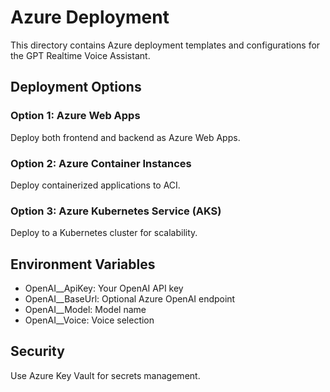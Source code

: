 # Azure Deployment

This directory contains Azure deployment templates and configurations for the GPT Realtime Voice Assistant.

## Deployment Options

### Option 1: Azure Web Apps

Deploy both frontend and backend as Azure Web Apps.

### Option 2: Azure Container Instances

Deploy containerized applications to ACI.

### Option 3: Azure Kubernetes Service (AKS)

Deploy to a Kubernetes cluster for scalability.

## Environment Variables

- OpenAI__ApiKey: Your OpenAI API key
- OpenAI__BaseUrl: Optional Azure OpenAI endpoint
- OpenAI__Model: Model name
- OpenAI__Voice: Voice selection

## Security

Use Azure Key Vault for secrets management.
